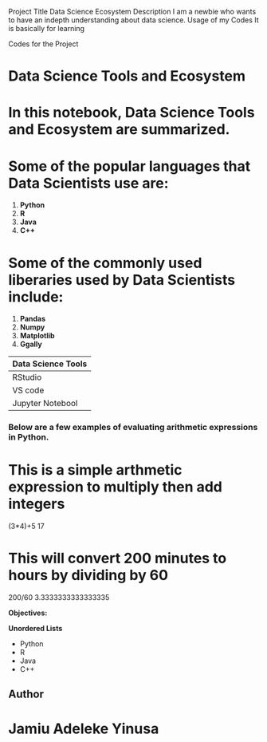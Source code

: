 Project Title
Data Science Ecosystem
Description
I am a newbie who wants to have an indepth understanding about data science.
Usage of my Codes
It is basically for learning

Codes for the Project
# Data Science Tools and Ecosystem
# In this notebook, Data Science Tools and Ecosystem are summarized.
# Some of the popular languages that Data Scientists use are:
1. __Python__
2. __R__
3. __Java__
4. __C++__
# Some of the commonly used liberaries used by Data Scientists include:
1. __Pandas__
2. __Numpy__
3. __Matplotlib__
4. __Ggally__

|__Data Science Tools__|
|------------------|
|RStudio|
|VS code|
|Jupyter Notebool|

### Below are a few examples of evaluating arithmetic expressions in Python.
# This is a simple arthmetic expression to multiply then add integers
(3*4)+5
17
# This will convert 200 minutes to hours by dividing by 60
200/60
3.3333333333333335

__Objectives:__

__Unordered Lists__
+ Python
+ R
+ Java
+ C++

## __Author__
# Jamiu Adeleke Yinusa
